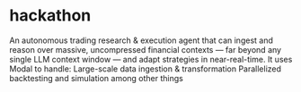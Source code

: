 # hackathon
An autonomous trading research &amp; execution agent that can ingest and reason over massive, uncompressed financial contexts — far beyond any single LLM context window — and adapt strategies in near-real-time. It uses Modal to handle:  Large-scale data ingestion &amp; transformation  Parallelized backtesting and simulation  among other things

